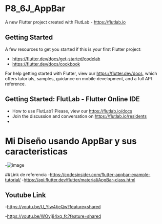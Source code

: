 # P8_6J_AppBar

A new Flutter project created with FlutLab - https://flutlab.io

## Getting Started

A few resources to get you started if this is your first Flutter project:

- https://flutter.dev/docs/get-started/codelab
- https://flutter.dev/docs/cookbook

For help getting started with Flutter, view our
https://flutter.dev/docs, which offers tutorials,
samples, guidance on mobile development, and a full API reference.

## Getting Started: FlutLab - Flutter Online IDE

- How to use FlutLab? Please, view our https://flutlab.io/docs
- Join the discussion and conversation on https://flutlab.io/residents
- 
# Mi Diseño usando AppBar y sus caracteristicas
-![image](https://github.com/LBrandonC06/Mi_AppBar_6J/assets/143548973/7b06beb3-974f-4426-ac1e-25b2f76b90ae)

##Link de referencia
-https://codesinsider.com/flutter-appbar-example-tutorial/
-https://api.flutter.dev/flutter/material/AppBar-class.html
## Youtube Link
-https://youtu.be/U_Yiw4tjeQw?feature=shared

-https://youtu.be/WOvj84xq_fc?feature=shared


